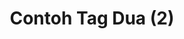 ---
layout: archive-tags
title: Contoh Tag Dua (2)
slug: tag-2
category: contoh-kategori-2
menu: false
order: 5
---